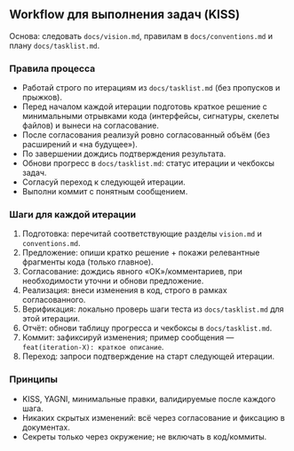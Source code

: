 ## Workflow для выполнения задач (KISS)

Основа: следовать `docs/vision.md`, правилам в `docs/conventions.md` и плану `docs/tasklist.md`.

### Правила процесса
- Работай строго по итерациям из `docs/tasklist.md` (без пропусков и прыжков).
- Перед началом каждой итерации подготовь краткое решение с минимальными отрывками кода (интерфейсы, сигнатуры, скелеты файлов) и вынеси на согласование.
- После согласования реализуй ровно согласованный объём (без расширений и «на будущее»).
- По завершении дождись подтверждения результата.
- Обнови прогресс в `docs/tasklist.md`: статус итерации и чекбоксы задач.
- Согласуй переход к следующей итерации.
- Выполни коммит с понятным сообщением.

### Шаги для каждой итерации
1) Подготовка: перечитай соответствующие разделы `vision.md` и `conventions.md`.
2) Предложение: опиши кратко решение + покажи релевантные фрагменты кода (только главное).
3) Согласование: дождись явного «ОК»/комментариев, при необходимости уточни и обнови предложение.
4) Реализация: внеси изменения в код, строго в рамках согласованного.
5) Верификация: локально проверь шаги теста из `docs/tasklist.md` для этой итерации.
6) Отчёт: обнови таблицу прогресса и чекбоксы в `docs/tasklist.md`.
7) Коммит: зафиксируй изменения; пример сообщения — `feat(iteration-X): краткое описание`.
8) Переход: запроси подтверждение на старт следующей итерации.

### Принципы
- KISS, YAGNI, минимальные правки, валидируемые после каждого шага.
- Никаких скрытых изменений: всё через согласование и фиксацию в документах.
- Секреты только через окружение; не включать в код/коммиты.


